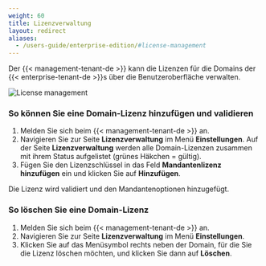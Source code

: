 ```yaml
---
weight: 60
title: Lizenzverwaltung
layout: redirect
aliases:
  - /users-guide/enterprise-edition/#license-management
---
```


Der {{< management-tenant-de >}} kann die Lizenzen für die Domains der {{< enterprise-tenant-de >}}s über die Benutzeroberfläche verwalten.

![License management](/images/benutzerhandbuch/enterprise-tenant/et-license-management.png)

### So können Sie eine Domain-Lizenz hinzufügen und validieren

1. Melden Sie sich beim {{< management-tenant-de >}} an.
2. Navigieren Sie zur Seite **Lizenzverwaltung** im Menü **Einstellungen**.
Auf der Seite **Lizenzverwaltung** werden alle Domain-Lizenzen zusammen mit ihrem Status aufgelistet (grünes Häkchen = gültig).
1. Fügen Sie den Lizenzschlüssel in das Feld **Mandantenlizenz hinzufügen** ein und klicken Sie auf **Hinzufügen**.

Die Lizenz wird validiert und den Mandantenoptionen hinzugefügt.

### So löschen Sie eine Domain-Lizenz

1. Melden Sie sich beim {{< management-tenant-de >}} an.
2. Navigieren Sie zur Seite **Lizenzverwaltung** im Menü **Einstellungen**.
3. Klicken Sie auf das Menüsymbol rechts neben der Domain, für die Sie die Lizenz löschen möchten, und klicken Sie dann auf **Löschen**.
